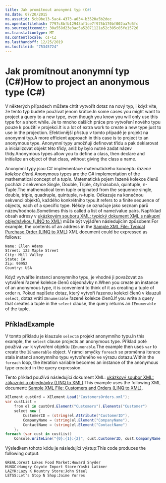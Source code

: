 ```yaml
---
title: Jak promítnout anonymní typ (C#)
ms.date: 07/20/2015
ms.assetid: 5cb9be13-5ac4-4373-a034-b3520a5b2dec
ms.openlocfilehash: 7797c8bfb12943af1ce7f975b170bf002aa7d6fc
ms.sourcegitcommit: 30a558d23e3ac5a52071121a52c305c85fe15726
ms.translationtype: MT
ms.contentlocale: cs-CZ
ms.lasthandoff: 12/25/2019
ms.locfileid: "75345724"
---
```

# <a name="how-to-project-an-anonymous-type-c"></a><span data-ttu-id="1b88c-102">Jak promítnout anonymní typ (C#)</span><span class="sxs-lookup"><span data-stu-id="1b88c-102">How to project an anonymous type (C#)</span></span>
<span data-ttu-id="1b88c-103">V některých případech můžete chtít vytvořit dotaz na nový typ, i když víte, že tento typ budete používat jenom krátce.</span><span class="sxs-lookup"><span data-stu-id="1b88c-103">In some cases you might want to project a query to a new type, even though you know you will only use this type for a short while.</span></span> <span data-ttu-id="1b88c-104">Je to mnoho dalších práce pro vytvoření nového typu pouze k použití v projekci.</span><span class="sxs-lookup"><span data-stu-id="1b88c-104">It is a lot of extra work to create a new type just to use in the projection.</span></span> <span data-ttu-id="1b88c-105">Efektivnější přístup v tomto případě je projekt na anonymní typ.</span><span class="sxs-lookup"><span data-stu-id="1b88c-105">A more efficient approach in this case is to project to an anonymous type.</span></span> <span data-ttu-id="1b88c-106">Anonymní typy umožňují definovat třídu a pak deklarovat a inicializovat objekt této třídy, aniž by bylo nutné zadat název třídy.</span><span class="sxs-lookup"><span data-stu-id="1b88c-106">Anonymous types allow you to define a class, then declare and initialize an object of that class, without giving the class a name.</span></span>  
  
 <span data-ttu-id="1b88c-107">Anonymní typy jsou C# implementace matematického konceptu *řazené kolekce členů*.</span><span class="sxs-lookup"><span data-stu-id="1b88c-107">Anonymous types are the C# implementation of the mathematical concept of a *tuple*.</span></span> <span data-ttu-id="1b88c-108">Matematická pojem řazené kolekce členů pochází z sekvence Single, Double, Triple, čtyřnásobná, quintuple, n-Tuple.</span><span class="sxs-lookup"><span data-stu-id="1b88c-108">The mathematical term tuple originated from the sequence single, double, triple, quadruple, quintuple, n-tuple.</span></span> <span data-ttu-id="1b88c-109">Odkazuje na konečnou sekvenci objektů, každého konkrétního typu.</span><span class="sxs-lookup"><span data-stu-id="1b88c-109">It refers to a finite sequence of objects, each of a specific type.</span></span> <span data-ttu-id="1b88c-110">Někdy se označuje jako seznam párů název/hodnota.</span><span class="sxs-lookup"><span data-stu-id="1b88c-110">Sometimes this is called a list of name/value pairs.</span></span> <span data-ttu-id="1b88c-111">Například obsah adresy v [ukázkovém souboru XML: typický dokument XML s nákupní objednávkou (LINQ to XML)](./sample-xml-file-typical-purchase-order-linq-to-xml-1.md) může být vyjádřen následujícím způsobem:</span><span class="sxs-lookup"><span data-stu-id="1b88c-111">For example, the contents of an address in the [Sample XML File: Typical Purchase Order (LINQ to XML)](./sample-xml-file-typical-purchase-order-linq-to-xml-1.md) XML document could be expressed as follows:</span></span>  
  
```text  
Name: Ellen Adams  
Street: 123 Maple Street  
City: Mill Valley  
State: CA  
Zip: 90952  
Country: USA  
```  
  
 <span data-ttu-id="1b88c-112">Když vytváříte instanci anonymního typu, je vhodné ji považovat za vytváření řazené kolekce členů objednávky n.</span><span class="sxs-lookup"><span data-stu-id="1b88c-112">When you create an instance of an anonymous type, it is convenient to think of it as creating a tuple of order n.</span></span> <span data-ttu-id="1b88c-113">Pokud napíšete dotaz, který vytvoří řazenou kolekci členů v klauzuli `select`, dotaz vrátí `IEnumerable` řazené kolekce členů.</span><span class="sxs-lookup"><span data-stu-id="1b88c-113">If you write a query that creates a tuple in the `select` clause, the query returns an `IEnumerable` of the tuple.</span></span>  
  
## <a name="example"></a><span data-ttu-id="1b88c-114">Příklad</span><span class="sxs-lookup"><span data-stu-id="1b88c-114">Example</span></span>  
 <span data-ttu-id="1b88c-115">V tomto příkladu je klauzule `select`a projekt anonymního typu.</span><span class="sxs-lookup"><span data-stu-id="1b88c-115">In this example, the `select` clause projects an anonymous type.</span></span> <span data-ttu-id="1b88c-116">Příklad poté používá `var` k vytvoření objektu `IEnumerable`.</span><span class="sxs-lookup"><span data-stu-id="1b88c-116">The example then uses `var` to create the `IEnumerable` object.</span></span> <span data-ttu-id="1b88c-117">V rámci smyčky `foreach` se proměnná iterace stala instancí anonymního typu vytvořeného ve výrazu dotazu.</span><span class="sxs-lookup"><span data-stu-id="1b88c-117">Within the `foreach` loop, the iteration variable becomes an instance of the anonymous type created in the query expression.</span></span>  
  
 <span data-ttu-id="1b88c-118">Tento příklad používá následující dokument XML: [ukázkový soubor XML: zákazníci a objednávky (LINQ to XML)](./sample-xml-file-customers-and-orders-linq-to-xml-2.md).</span><span class="sxs-lookup"><span data-stu-id="1b88c-118">This example uses the following XML document: [Sample XML File: Customers and Orders (LINQ to XML)](./sample-xml-file-customers-and-orders-linq-to-xml-2.md).</span></span>  
  
```csharp  
XElement custOrd = XElement.Load("CustomersOrders.xml");  
var custList =  
    from el in custOrd.Element("Customers").Elements("Customer")  
    select new {  
        CustomerID = (string)el.Attribute("CustomerID"),  
        CompanyName = (string)el.Element("CompanyName"),  
        ContactName = (string)el.Element("ContactName")  
    };  
foreach (var cust in custList)  
    Console.WriteLine("{0}:{1}:{2}", cust.CustomerID, cust.CompanyName, cust.ContactName);  
```  
  
 <span data-ttu-id="1b88c-119">Výsledkem tohoto kódu je následující výstup:</span><span class="sxs-lookup"><span data-stu-id="1b88c-119">This code produces the following output:</span></span>  
  
```output  
GREAL:Great Lakes Food Market:Howard Snyder  
HUNGC:Hungry Coyote Import Store:Yoshi Latimer  
LAZYK:Lazy K Kountry Store:John Steel  
LETSS:Let's Stop N Shop:Jaime Yorres  
```  
  